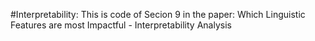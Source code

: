 #Interpretability:
This is code of Secion 9 in the paper: Which Linguistic Features are most Impactful - Interpretability Analysis
